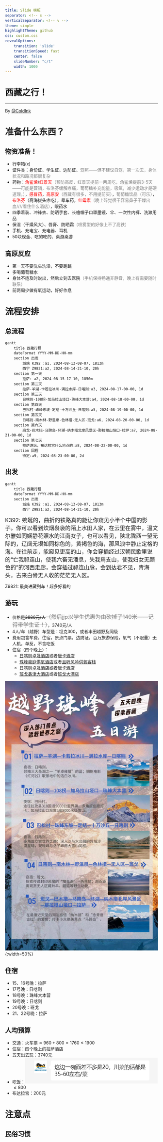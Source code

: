 ```yaml
---
title: Slide 模板
separator: <!-- s -->
verticalSeparator: <!-- v -->
theme: simple
highlightTheme: github
css: custom.css
revealOptions:
    transition: 'slide'
    transitionSpeed: fast
    center: false
    slideNumber: "c/t"
    width: 1000
---
```


<div class="middle center">
<div style="width: 100%">

# 西藏之行！

<hr/>

By [@ColdInk](https://github.com/JiepengLab)

</div>
</div>

<!-- s -->

<div class="middle center">
<div style="width: 100%">

# 准备什么东西？

</div>
</div>

<!-- v -->

## 物资准备！

- 行李箱(x)
- 证件类：身份证、学生证、边防证、<font color=grey>驾照——但不建议自驾，第一次去，身体状况和路况都很复杂</font>
- 药物：<font color=red>角鲨烯</font>/<font color=red>红景天</font><font color=grey>（预防高反，红景天提前一两周吃，角鲨烯提前3-5天——可能是营销，布洛芬缓解疼痛，葡萄糖补充能量，吸氧，减少运动才是硬道理。）</font>，<font color=red>感冒药</font>，<font color=red>高原安</font><font color=grey>（西藏有很多，不用提前买）</font>，<font color=grey>葡萄糖饮品（可乐）</font>，<font color=red>布洛芬</font>（高海拔头疼吃），晕车药，<font color=red>红霉素</font><font color=grey>（晚上碎觉很干容易鼻子干燥出血////看住什么酒店）</font>，眼药水
- 四季着装、冲锋衣、防晒手套、长檐帽子口罩墨镜、伞、一次性内裤、洗漱用品
- 保湿（干燥风大）、唇膏、防晒霜<font color=grey>（喷雾型的好像上不了高铁）</font>
- 手机、充电宝、充电器、耳机
- 50块现金、吃的吃的、桌游桌游
<!-- v -->

## 高原反应

- 第一天不要洗头洗澡，不要跑跳
- 多喝葡萄糖水
- 身体不适及时说出，然后立刻去医院<font color=grey>（手机保持畅通非静音，晚上有需要随时联系）</font>
- 前两周少做有氧运动，好好作息

<!-- s -->

<div class="middle center">
<div style="width: 100%">

# 流程安排

</div>
</div>

<!-- v -->

## 总流程

```mermaid
gantt
    title 西藏行程
    dateFormat YYYY-MM-DD-HH-mm
    section 出发
        城站 K392 :a1, 2024-08-13-08-07, 1813m
        西宁 Z9821:a2, 2024-08-14-21-10, 20h
    section 第一天
        拉萨: a2, 2024-08-15-17-10, 1850m
    section 第二天
        拉萨-羊湖-卡若拉冰川-满拉水库-日喀则:a3, 2024-08-17-00-00, 1d
    section 第三天
        日喀则-108拐-加乌拉山垭口-珠峰大本营:a4, 2024-08-18-00-00, 1d
    section 第四天
        巴松村-珠峰东坡-定结-十万沙丘-日喀则:a5, 2024-08-19-00-00, 1d
    section 第五天
        日喀则-南木林-野温泉-色林措-无人区-班戈:a6, 2024-08-20-00-00, 1d
    section 第六天
        班戈-巴木措-马蹄岛-环湖-纳木措北岸风景区-那拉根山垭口-拉萨:a7, 2024-08-21-00-00, 1d
    section 第七天
        拉萨游玩，布达拉宫什么地点的:a8, 2024-08-22-00-00, 1d
    section 回程
        待定:a9, 2024-08-23-00-00, 2d
```

<!-- v -->

## 出发

```mermaid
gantt
    title 西藏行程
    dateFormat YYYY-MM-DD-HH-mm
    section 出发
        城站 K392 :a1, 2024-08-13-08-07, 1813m
        西宁 Z9821:a2, 2024-08-14-21-10, 20h
```

<font size=4>K392: 蜿蜒的，曲折的铁路真的能让你窥见小半个中国的影子。你可以看到炊烟袅袅的陌上水田人家，在云里在雾中，温文尔雅如同娴静花照水的江南女子，也可以看见，陕北陇西一望无际的，辽阔无垠如同棕色的，黄褐色的海，那风浪中静止定格的海。在往前走，能窥见更高的山，你会穿插经过汉朝民歌里说的“亡我祁连山，使我六畜无潘息，失我焉支山，使我妇女无颜色的”的河西走廊，会穿插过祁连山脉，会到达君不见，青海头，古来白骨无人收的茫茫无人区。</font>

Z9821: 最美进藏列车！超多好看的

<!-- v -->

## 游玩

- 价格是~~3880元/人~~<font size=4 color=grey>~~（然后jjp以学生优惠为由砍掉了140米——记得带学生证！）~~</font>，3740元/人
- 4人/车（越野）车型是：坦克300，或者丰田越野及同级
- 费用包含车费，住宿，景点门票，边防证，百万旅游保险，氧气（不限量）无人机，单反，不含吃饭
- 住宿（四个晚上）：
    - [日喀则卓晟酒店](https://hotels.ctrip.com/hotels/78998869.html)或者[唐卡酒店](https://hotels.ctrip.com/hotels/480546.html)
    - [珠峰豪庭供氧酒店](https://hotels.ctrip.com/hotels/78884224.html)或者[且听风吟供氧客栈](https://hotels.ctrip.com/hotels/110421854.html)
    - [日喀则卓晟酒店](https://hotels.ctrip.com/hotels/78998869.html)或者[唐卡酒店](https://hotels.ctrip.com/hotels/480546.html)
    - [班戈鑫津大酒店](https://hotels.ctrip.com/hotels/62413902.html)或者[班戈大酒店](https://hotels.ctrip.com/hotels/60102553.html)

<!-- v -->

![alt text](images/3858228950f37399d61e7c1d40b0301.jpg){:width=50%}
<!-- v -->

## 住宿

- 15、16号晚：拉萨
- 17号晚：日喀则
- 18号晚：珠峰大本营
- 19号晚：日喀则
- 20号晚：班戈
- 21、22号晚：拉萨

<!-- v -->

## 人均预算

- 交通：火车票$\approx 960+ 800=1760\leq 1900$
- 住宿：四个晚上的拉萨酒店
- 五天出去玩：3740元
- 吃饭：![alt text](images/image.png) $\leq 800$
- 布达拉宫：200元
<!-- s -->
<div class="middle center">
<div style="width: 100%">

# 注意点

</div>
</div>

<!-- v -->

## 民俗习惯

<!-- v -->
